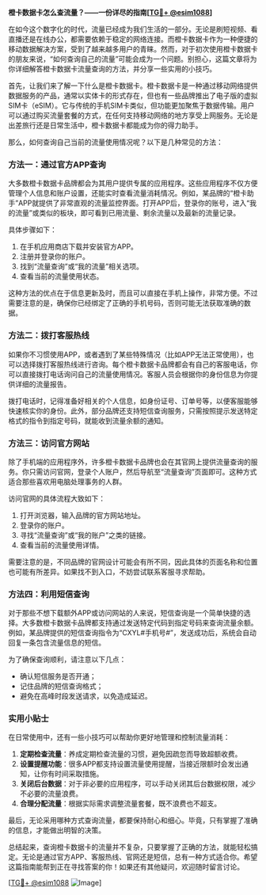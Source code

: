 **橙卡数据卡怎么查流量？——一份详尽的指南[[TG💪+ @esim1088](https://t.me/s/esim1088)]**

在如今这个数字化的时代，流量已经成为我们生活的一部分。无论是刷短视频、看直播还是在线办公，都需要依赖于稳定的网络连接。而橙卡数据卡作为一种便捷的移动数据解决方案，受到了越来越多用户的青睐。然而，对于初次使用橙卡数据卡的朋友来说，“如何查询自己的流量”可能会成为一个问题。别担心，这篇文章将为你详细解答橙卡数据卡流量查询的方法，并分享一些实用的小技巧。

首先，让我们来了解一下什么是橙卡数据卡。橙卡数据卡是一种通过移动网络提供数据服务的产品，通常以实体卡的形式存在，但也有一些品牌推出了电子版的虚拟SIM卡（eSIM）。它与传统的手机SIM卡类似，但功能更加聚焦于数据传输。用户可以通过购买流量套餐的方式，在任何支持移动网络的地方享受上网服务。无论是出差旅行还是日常生活中，橙卡数据卡都能成为你的得力助手。

那么，如何查询自己当前的流量使用情况呢？以下是几种常见的方法：

### 方法一：通过官方APP查询

大多数橙卡数据卡品牌都会为其用户提供专属的应用程序。这些应用程序不仅方便管理个人信息和账户设置，还能实时查看流量消耗情况。例如，某品牌的“橙卡助手”APP就提供了非常直观的流量监控界面。打开APP后，登录你的账号，进入“我的流量”或类似的板块，即可看到已用流量、剩余流量以及最新的流量记录。

具体步骤如下：
1. 在手机应用商店下载并安装官方APP。
2. 注册并登录你的账户。
3. 找到“流量查询”或“我的流量”相关选项。
4. 查看当前的流量使用状态。

这种方法的优点在于信息更新及时，而且可以直接在手机上操作，非常方便。不过需要注意的是，确保你已经绑定了正确的手机号码，否则可能无法获取准确的数据。

### 方法二：拨打客服热线

如果你不习惯使用APP，或者遇到了某些特殊情况（比如APP无法正常使用），也可以选择拨打客服热线进行咨询。每个橙卡数据卡品牌都会有自己的客服电话，你可以直接拨打电话询问自己的流量使用情况。客服人员会根据你的身份信息为你提供详细的流量报告。

拨打电话时，记得准备好相关的个人信息，如身份证号、订单号等，以便客服能够快速核实你的身份。此外，部分品牌还支持短信查询服务，只需按照提示发送特定格式的指令到指定号码，就能收到流量余额的通知。

### 方法三：访问官方网站

除了手机端的应用程序外，许多橙卡数据卡品牌也会在其官网上提供流量查询的服务。你只需访问官网，登录个人账户，然后导航至“流量查询”页面即可。这种方式适合那些喜欢用电脑处理事务的人群。

访问官网的具体流程大致如下：
1. 打开浏览器，输入品牌的官方网站地址。
2. 登录你的账户。
3. 寻找“流量查询”或“我的账户”之类的链接。
4. 查看当前的流量使用详情。

需要注意的是，不同品牌的官网设计可能会有所不同，因此具体的页面名称和位置也可能有所差异。如果找不到入口，不妨尝试联系客服寻求帮助。

### 方法四：利用短信查询

对于那些不想下载额外APP或访问网站的人来说，短信查询是一个简单快捷的选择。大多数橙卡数据卡品牌都支持通过发送特定代码到指定号码来查询流量余额。例如，某品牌提供的短信查询指令为“CXYL#手机号#”，发送成功后，系统会自动回复一条包含流量信息的短信。

为了确保查询顺利，请注意以下几点：
- 确认短信服务是否开通；
- 记住品牌的短信查询格式；
- 避免在高峰时段发送请求，以免造成延迟。

### 实用小贴士

在日常使用中，还有一些小技巧可以帮助你更好地管理和控制流量消耗：

1. **定期检查流量**：养成定期检查流量的习惯，避免因疏忽而导致超额收费。
2. **设置提醒功能**：很多APP都支持设置流量使用提醒，当接近限额时会发出通知，让你有时间采取措施。
3. **关闭后台数据**：对于非必要的应用程序，可以手动关闭其后台数据权限，减少不必要的流量浪费。
4. **合理分配流量**：根据实际需求调整流量套餐，既不浪费也不超支。

最后，无论采用哪种方式查询流量，都要保持耐心和细心。毕竟，只有掌握了准确的信息，才能做出明智的决策。

总结起来，查询橙卡数据卡的流量并不复杂，只要掌握了正确的方法，就能轻松搞定。无论是通过官方APP、客服热线、官网还是短信，总有一种方式适合你。希望这篇指南能帮到正在寻找答案的你！如果还有其他疑问，欢迎随时留言讨论。

[[TG💪+ @esim1088](https://t.me/s/esim1088) ![Image](https://i.postimg.cc/4NQfJmqS/Snipaste-2025-05-13-00-14-12.png)]